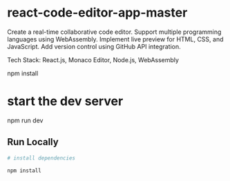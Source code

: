 # react-code-editor-app-master

Create a real-time collaborative code editor.
Support multiple programming languages using WebAssembly.
Implement live preview for HTML, CSS, and JavaScript. Add version control using GitHub API integration.

Tech Stack: React.js, Monaco Editor, Node.js,
WebAssembly

npm install

# start the dev server
npm run dev

## Run Locally

```bash
# install dependencies

npm install


